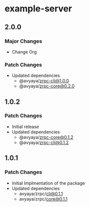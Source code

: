 # example-server

## 2.0.0

### Major Changes

- Change Org

### Patch Changes

- Updated dependencies
  - @avyaya/zrpc-cli@1.0.0
  - @avyaya/zrpc-core@0.2.0

## 1.0.2

### Patch Changes

- Initial release
- Updated dependencies
  - @avyaya/zrpc-core@0.1.2
  - @avyaya/zrpc-cli@0.1.2

## 1.0.1

### Patch Changes

- Initial Implmentation of the package
- Updated dependencies
  - avyaya/zrpc/cli@0.1.1
  - avyaya/zrpc/core@0.1.1
